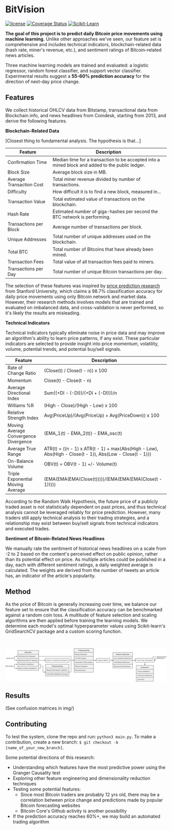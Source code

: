 BitVision
======
[![license](https://img.shields.io/github/license/mashape/apistatus.svg)]()
[![Coverage Status](https://coveralls.io/repos/github/shobrook/BitVision/badge.svg?branch=master)](https://coveralls.io/github/shobrook/BitVision?branch=master)
[![Scikit-Learn](https://img.shields.io/badge/Sklearn-0.19.1-yellow.svg)](http://scikit-learn.org/stable/)


**The goal of this project is to predict daily Bitcoin price movements using machine learning.** Unlike other approaches we've seen, our feature set is comprehensive and includes technical indicators, blockchain-related data (hash rate, miner's revenue, etc.), and sentiment ratings of Bitcoin-related news articles.


Three machine learning models are trained and evaluated: a logistic regressor, random forest classifier, and support vector classifier. Experimental results suggest a **55-60% prediction accuracy** for the direction of next-day price change.

## Features

We collect historical OHLCV data from Bitstamp, transactional data from Blockchain.info, and news headlines from Coindesk, starting from 2013, and derive the following features.

**Blockchain-Related Data**


[Closest thing to fundamental analysis. The hypothesis is that...]

| Feature|  Description	|
| --- | --- |
| Confirmation Time | Median time for a transaction to be accepted into a mined block and added to the public ledger. |
| Block Size | Average block size in MB. |
| Average Transaction Cost | Total miner revenue divided by number of transactions. |
| Difficulty | How difficult it is to find a new block, measured in... |
| Transaction Value | Total estimated value of transactions on the blockchain. |
| Hash Rate | Estimated number of giga-hashes per second the BTC network is performing. |
| Transactions per Block | Average number of transactions per block. |
| Unique Addresses | Total number of unique addresses used on the blockchain. |
| Total BTC | Total number of Bitcoins that have already been mined. |
| Transaction Fees | Total value of all transaction fees paid to miners. |
| Transactions per Day | Total number of unique Bitcoin transactions per day. |

The selection of these features was inspired by [price prediction research](https://pdfs.semanticscholar.org/e065/3631b4a476abf5276a264f6bbff40b132061.pdf?_ga=2.213991569.764097240.1515916169-1482452711.1513173539) from Stanford University, which claims a 98.7% classification accuracy for daily price movements using only Bitcoin network and market data. However, their research methods involves models that are trained and evaluated on imbalanced data, and cross-validation is never performed, so it's likely the results are misleading.

**Technical Indicators**

Technical indicators typically eliminate noise in price data and may improve an algorithm's ability to learn price patterns, if any exist. These particular indicators are selected to provide insight into price momentum, volatility, volume, potential trends, and potential buy/sell signals.

| Feature|  Description	|
| --- | --- |
| Rate of Change Ratio | (Close(t) / Close(t - n)) x 100 |
| Momentum | Close(t) - Close(t - n) |
| Average Directional Index | Sum((+DI - (-DI))/(+DI + (-DI)))/n |
| Williams %R | (High - Close)/(High - Low) x 100 |
| Relative Strength Index | Avg(PriceUp)/(Avg(PriceUp) + Avg(PriceDown)) x 100 |
| Moving Average Convergence Divergence | (EMA_1(t) - EMA_2(t)) - EMA_osc(t) |
| Average True Range | ATR(t) = ((n - 1) x ATR(t - 1) + max(Abs(High - Low), Abs(High - Close(t - 1)), Abs(Low - Close(t - 1))) |
| On-Balance Volume | OBV(t) = OBV(t - 1) +/- Volume(t) |
| Triple Exponential Moving Average | (EMA(EMA(EMA(Close(t)))))/(EMA(EMA(EMA(Close(t - 1))))) |

According to the Random Walk Hypothesis, the future price of a publicly traded asset is not statistically dependent on past prices, and thus technical analysis cannot be leveraged reliably for price prediction. However, many traders still apply technical analysis to their trading strategies, and a relationship may exist between buy/sell signals from technical indicators and executed trades.

**Sentiment of Bitcoin-Related News Headlines**

We manually rate the sentiment of historical news headlines on a scale from -2 to 2 based on the content's perceived effect on public opinion, rather than its potential effect on price. As multiple articles could be published in a day, each with different sentiment ratings, a daily weighted average is calculated. The weights are derived from the number of tweets an article has, an indicator of the article's popularity.

## Method

As the price of Bitcoin is generally increasing over time, we balance our feature set to ensure that the classification accuracy can be benchmarked against a random coin toss. A multitude of feature selection and scaling algorithms are then applied before training the learning models. We determine each model's optimal hyperparameter values using Scikit-learn's GridSearchCV package and a custom scoring function.

<br />

![BitVision Pipeline](img/flowchart.png)

## Results

(See confusion matrices in img/)

## Contributing

To test the system, clone the repo and run: `python3 main.py`. To make a contribution, create a new branch: `$ git checkout -b [name_of_your_new_branch]`.


Some potential directions of this research:
* Understanding which features have the most predictive power using the Granger Causality test
* Exploring other feature engineering and dimensionality reduction techniques 
* Testing some potential features:
	* Since most Bitcoin traders are probably 12 yrs old, there may be a correlation between price change and predictions made by popular Bitcoin forecasting websites
	* Bitcoin Core's Github activity is another possibility
* If the prediction accuracy reaches 60%+, we may build an automated trading algorithm